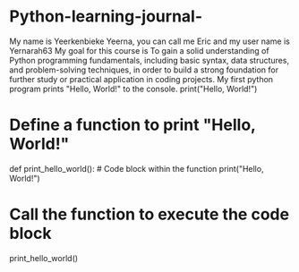 # Python-learning-journal-
My name is Yeerkenbieke Yeerna, you can call me Eric and my user name is Yernarah63
My goal for this course is To gain a solid understanding of Python programming fundamentals, including basic syntax, data structures, and problem-solving techniques, in order to build a strong foundation for further study or practical application in coding projects.
My first python program prints "Hello, World!" to the console. print("Hello, World!")
# Define a function to print "Hello, World!"
def print_hello_world():
    # Code block within the function
    print("Hello, World!")

# Call the function to execute the code block
print_hello_world()
